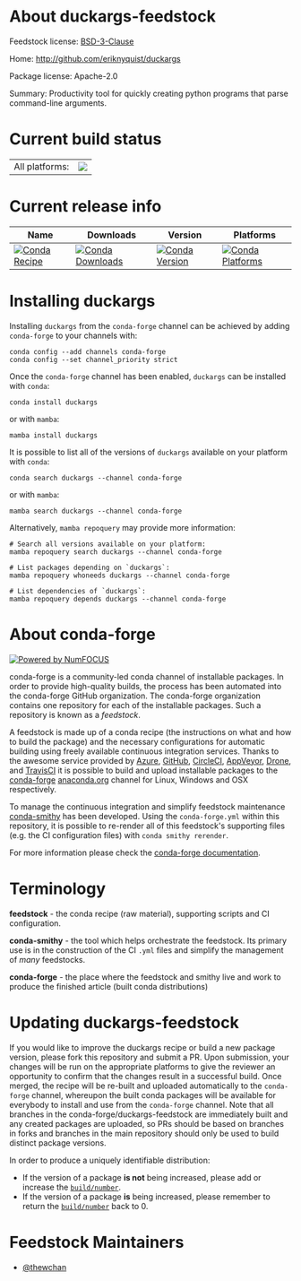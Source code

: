 About duckargs-feedstock
========================

Feedstock license: [BSD-3-Clause](https://github.com/conda-forge/duckargs-feedstock/blob/main/LICENSE.txt)

Home: http://github.com/eriknyquist/duckargs

Package license: Apache-2.0

Summary: Productivity tool for quickly creating python programs that parse command-line arguments.

Current build status
====================


<table><tr><td>All platforms:</td>
    <td>
      <a href="https://dev.azure.com/conda-forge/feedstock-builds/_build/latest?definitionId=19087&branchName=main">
        <img src="https://dev.azure.com/conda-forge/feedstock-builds/_apis/build/status/duckargs-feedstock?branchName=main">
      </a>
    </td>
  </tr>
</table>

Current release info
====================

| Name | Downloads | Version | Platforms |
| --- | --- | --- | --- |
| [![Conda Recipe](https://img.shields.io/badge/recipe-duckargs-green.svg)](https://anaconda.org/conda-forge/duckargs) | [![Conda Downloads](https://img.shields.io/conda/dn/conda-forge/duckargs.svg)](https://anaconda.org/conda-forge/duckargs) | [![Conda Version](https://img.shields.io/conda/vn/conda-forge/duckargs.svg)](https://anaconda.org/conda-forge/duckargs) | [![Conda Platforms](https://img.shields.io/conda/pn/conda-forge/duckargs.svg)](https://anaconda.org/conda-forge/duckargs) |

Installing duckargs
===================

Installing `duckargs` from the `conda-forge` channel can be achieved by adding `conda-forge` to your channels with:

```
conda config --add channels conda-forge
conda config --set channel_priority strict
```

Once the `conda-forge` channel has been enabled, `duckargs` can be installed with `conda`:

```
conda install duckargs
```

or with `mamba`:

```
mamba install duckargs
```

It is possible to list all of the versions of `duckargs` available on your platform with `conda`:

```
conda search duckargs --channel conda-forge
```

or with `mamba`:

```
mamba search duckargs --channel conda-forge
```

Alternatively, `mamba repoquery` may provide more information:

```
# Search all versions available on your platform:
mamba repoquery search duckargs --channel conda-forge

# List packages depending on `duckargs`:
mamba repoquery whoneeds duckargs --channel conda-forge

# List dependencies of `duckargs`:
mamba repoquery depends duckargs --channel conda-forge
```


About conda-forge
=================

[![Powered by
NumFOCUS](https://img.shields.io/badge/powered%20by-NumFOCUS-orange.svg?style=flat&colorA=E1523D&colorB=007D8A)](https://numfocus.org)

conda-forge is a community-led conda channel of installable packages.
In order to provide high-quality builds, the process has been automated into the
conda-forge GitHub organization. The conda-forge organization contains one repository
for each of the installable packages. Such a repository is known as a *feedstock*.

A feedstock is made up of a conda recipe (the instructions on what and how to build
the package) and the necessary configurations for automatic building using freely
available continuous integration services. Thanks to the awesome service provided by
[Azure](https://azure.microsoft.com/en-us/services/devops/), [GitHub](https://github.com/),
[CircleCI](https://circleci.com/), [AppVeyor](https://www.appveyor.com/),
[Drone](https://cloud.drone.io/welcome), and [TravisCI](https://travis-ci.com/)
it is possible to build and upload installable packages to the
[conda-forge](https://anaconda.org/conda-forge) [anaconda.org](https://anaconda.org/)
channel for Linux, Windows and OSX respectively.

To manage the continuous integration and simplify feedstock maintenance
[conda-smithy](https://github.com/conda-forge/conda-smithy) has been developed.
Using the ``conda-forge.yml`` within this repository, it is possible to re-render all of
this feedstock's supporting files (e.g. the CI configuration files) with ``conda smithy rerender``.

For more information please check the [conda-forge documentation](https://conda-forge.org/docs/).

Terminology
===========

**feedstock** - the conda recipe (raw material), supporting scripts and CI configuration.

**conda-smithy** - the tool which helps orchestrate the feedstock.
                   Its primary use is in the construction of the CI ``.yml`` files
                   and simplify the management of *many* feedstocks.

**conda-forge** - the place where the feedstock and smithy live and work to
                  produce the finished article (built conda distributions)


Updating duckargs-feedstock
===========================

If you would like to improve the duckargs recipe or build a new
package version, please fork this repository and submit a PR. Upon submission,
your changes will be run on the appropriate platforms to give the reviewer an
opportunity to confirm that the changes result in a successful build. Once
merged, the recipe will be re-built and uploaded automatically to the
`conda-forge` channel, whereupon the built conda packages will be available for
everybody to install and use from the `conda-forge` channel.
Note that all branches in the conda-forge/duckargs-feedstock are
immediately built and any created packages are uploaded, so PRs should be based
on branches in forks and branches in the main repository should only be used to
build distinct package versions.

In order to produce a uniquely identifiable distribution:
 * If the version of a package **is not** being increased, please add or increase
   the [``build/number``](https://docs.conda.io/projects/conda-build/en/latest/resources/define-metadata.html#build-number-and-string).
 * If the version of a package **is** being increased, please remember to return
   the [``build/number``](https://docs.conda.io/projects/conda-build/en/latest/resources/define-metadata.html#build-number-and-string)
   back to 0.

Feedstock Maintainers
=====================

* [@thewchan](https://github.com/thewchan/)

